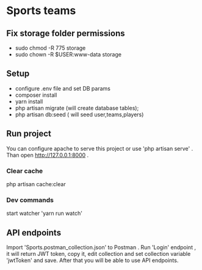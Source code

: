 # Sports teams

## Fix storage folder permissions
- sudo chmod -R 775 storage
- sudo chown -R $USER:www-data storage

## Setup
- configure .env file and set DB params
- composer install
- yarn install
- php artisan migrate (will create database tables);
- php artisan db:seed ( will seed user,teams,players)

## Run project
You can configure apache to serve this project or use 'php artisan serve' . Than open http://127.0.0.1:8000 .

### Clear cache
php artisan cache:clear

### Dev commands
start watcher 'yarn run watch'

## API endpoints
Import 'Sports.postman_collection.json' to Postman . 
Run 'Login' endpoint , it will return JWT token, copy it, edit collection and set collection variable 'jwtToken' and save. After that you will be able to use API endpoints.